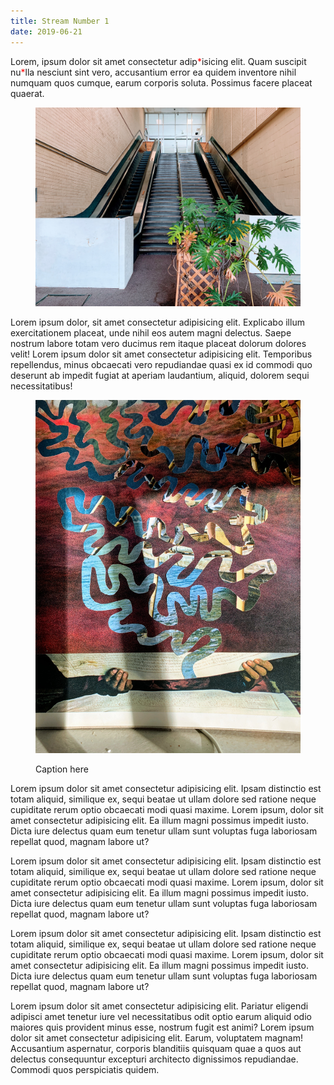 ```yaml
---
title: Stream Number 1
date: 2019-06-21
---
```


Lorem, ipsum dolor sit amet consectetur adip<span style="color:red;">\*</span>isicing elit. Quam suscipit nu<span style="color:red;">\*</span>lla nesciunt sint vero, accusantium error ea quidem inventore nihil numquam quos cumque, earum corporis soluta. Possimus facere placeat quaerat.

<figure class="half-bleed">
  <img alt="Abandoned mall entrance with stairs, escalators, and plants" src="/images/creepy-mall.jpg">
</figure>

Lorem ipsum dolor, sit amet consectetur adipisicing elit. Explicabo illum exercitationem placeat, unde nihil eos autem magni delectus. Saepe nostrum labore totam vero ducimus rem itaque placeat dolorum dolores velit! Lorem ipsum dolor sit amet consectetur adipisicing elit. Temporibus repellendus, minus obcaecati vero repudiandae quasi ex id commodi quo deserunt ab impedit fugiat at aperiam laudantium, aliquid, dolorem sequi necessitatibus!

<figure class="float-right">
  <img alt="Collage with an almost intestinal-looking paper cutout on top of two hands holding a book" src="/images/collage01.jpg">
  <figcaption>
    <p>Caption here</p>
  </figcaption>
</figure>

Lorem ipsum dolor sit amet consectetur adipisicing elit. Ipsam distinctio est totam aliquid, similique ex, sequi beatae ut ullam dolore sed ratione neque cupiditate rerum optio obcaecati modi quasi maxime. Lorem ipsum, dolor sit amet consectetur adipisicing elit. Ea illum magni possimus impedit iusto. Dicta iure delectus quam eum tenetur ullam sunt voluptas fuga laboriosam repellat quod, magnam labore ut?

Lorem ipsum dolor sit amet consectetur adipisicing elit. Ipsam distinctio est totam aliquid, similique ex, sequi beatae ut ullam dolore sed ratione neque cupiditate rerum optio obcaecati modi quasi maxime. Lorem ipsum, dolor sit amet consectetur adipisicing elit. Ea illum magni possimus impedit iusto. Dicta iure delectus quam eum tenetur ullam sunt voluptas fuga laboriosam repellat quod, magnam labore ut?

Lorem ipsum dolor sit amet consectetur adipisicing elit. Ipsam distinctio est totam aliquid, similique ex, sequi beatae ut ullam dolore sed ratione neque cupiditate rerum optio obcaecati modi quasi maxime. Lorem ipsum, dolor sit amet consectetur adipisicing elit. Ea illum magni possimus impedit iusto. Dicta iure delectus quam eum tenetur ullam sunt voluptas fuga laboriosam repellat quod, magnam labore ut?

<!-- <figure class="wide">
  <img alt="" src="/images/inspiration and ideas from koyaanisqatsi.png">
</figure> -->

Lorem ipsum dolor sit amet consectetur adipisicing elit. Pariatur eligendi adipisci amet tenetur iure vel necessitatibus odit optio earum aliquid odio maiores quis provident minus esse, nostrum fugit est animi? Lorem ipsum dolor sit amet consectetur adipisicing elit. Earum, voluptatem magnam! Accusantium aspernatur, corporis blanditiis quisquam quae a quos aut delectus consequuntur excepturi architecto dignissimos repudiandae. Commodi quos perspiciatis quidem.